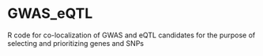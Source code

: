 # GWAS_eQTL
R code for co-localization of GWAS and eQTL candidates for the purpose of selecting and prioritizing genes and SNPs
